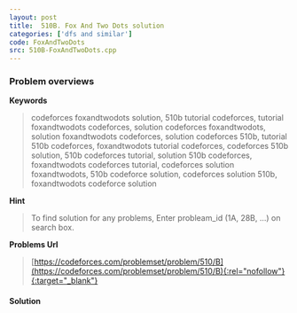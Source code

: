 ```yaml
---
layout: post
title:  510B. Fox And Two Dots solution
categories: ['dfs and similar']
code: FoxAndTwoDots
src: 510B-FoxAndTwoDots.cpp
---
```

### **Problem overviews**

**Keywords**
> codeforces foxandtwodots solution, 510b tutorial codeforces, tutorial foxandtwodots codeforces, solution codeforces foxandtwodots, solution foxandtwodots codeforces, solution codeforces 510b, tutorial 510b codeforces, foxandtwodots tutorial codeforces, codeforces 510b solution, 510b codeforces tutorial, solution 510b codeforces, foxandtwodots codeforces tutorial, codeforces solution foxandtwodots, 510b codeforce solution, codeforces solution 510b, foxandtwodots codeforce solution

**Hint**
> To find solution for any problems, Enter probleam_id (1A, 28B, ...) on search box. 

**Problems Url**
> [https://codeforces.com/problemset/problem/510/B](https://codeforces.com/problemset/problem/510/B){:rel="nofollow"}{:target="_blank"}

#### **Solution**



